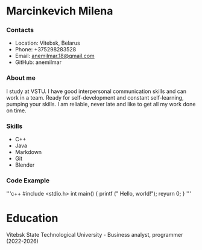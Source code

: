 # Marcinkevich Milena

### Contacts
* Location: Vitebsk, Belarus
* Phone: +375298283528
* Email: anemilmar.18@gmail.com
* GitHub: anemilmar

### About me
I study at VSTU. I have good interpersonal communication skills and can work in a team. Ready for self-development and constant self-learning, pumping your skills. I am reliable, never late and like to get all my work done on time.

### Skills
* C++
* Java
* Markdown
* Git
* Blender

### Code Example
'''c++
#include <stdio.h>
int main() {
   printf (" Hello, world!");
   reyurn 0;
   }
'''

# Education 
Vitebsk State Technological University - Business analyst, programmer (2022-2026)
